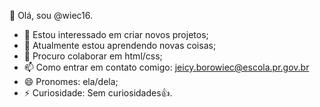 👋 Olá, sou @wiec16.
- 👀 Estou interessado em criar novos projetos;
- 🌱 Atualmente estou aprendendo novas coisas;
- 💞️ Procuro colaborar em html/css;
- 📫 Como entrar em contato comigo: jeicy.borowiec@escola.pr.gov.br
- 😄 Pronomes: ela/dela;
- ⚡ Curiosidade: Sem curiosidades👍.

<!---
wiec16/wiec16 é um repositório ✨ especial ✨ porque seu `README.md` (este arquivo) aparece em seu perfil do GitHub.
Você pode clicar no link Visualizar para ver suas alterações.
--->
